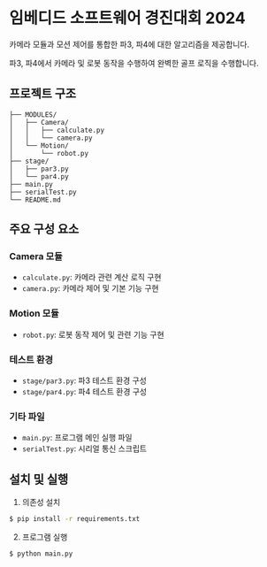 # 임베디드 소프트웨어 경진대회 2024

카메라 모듈과 모션 제어를 통합한 파3, 파4에 대한 알고리즘을 제공합니다. 

파3, 파4에서 카메라 및 로봇 동작을 수행하여 완벽한 골프 로직을 수행합니다.

## 프로젝트 구조
```
├── MODULES/
│   ├── Camera/
│   │   ├── calculate.py
│   │   └── camera.py
│   └── Motion/
│       └── robot.py
├── stage/
│   ├── par3.py
│   └── par4.py
├── main.py
├── serialTest.py
└── README.md
```

## 주요 구성 요소

### Camera 모듈
- `calculate.py`: 카메라 관련 계산 로직 구현
- `camera.py`: 카메라 제어 및 기본 기능 구현

### Motion 모듈
- `robot.py`: 로봇 동작 제어 및 관련 기능 구현

### 테스트 환경
- `stage/par3.py`: 파3 테스트 환경 구성
- `stage/par4.py`: 파4 테스트 환경 구성

### 기타 파일
- `main.py`: 프로그램 메인 실행 파일
- `serialTest.py`: 시리얼 통신 스크립트

## 설치 및 실행

1. 의존성 설치
```bash
$ pip install -r requirements.txt
```

2. 프로그램 실행
```bash
$ python main.py
```